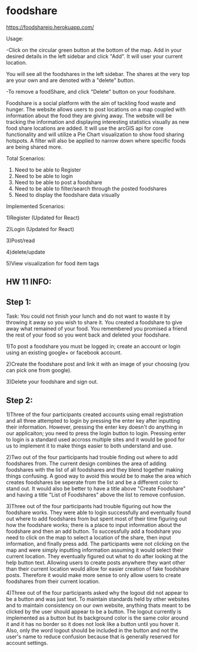 # foodshare

https://foodshareio.herokuapp.com/

Usage:

-Click on the circular green button at the bottom of the map. Add in your desired details in the left sidebar and click "Add". It will user your current location.

You will see all the foodshares in the left sidebar. The shares at the very top are your own and are denoted with a "delete" button.

-To remove a foodShare, and click "Delete" button on your foodshare.

Foodshare is a social platform with the aim of tackling food waste and hunger. The website allows users to post locations on a map coupled with information about the food they are giving away. The website will be tracking the information and displaying interesting statistics visually as new food share locations are added. It will use the arcGIS api for core functionality and will utilize a Pie Chart visualization to show food sharing hotspots. A filter will also be applied to narrow down where specific foods are being shared more.

Total Scenarios: 
1) Need to be able to Register
2) Need to be able to login
3) Need to be able to post a foodshare
4) Need to be able to filter/search through the posted foodshares
5) Need to display the foodshare data visually

Implemented Scenarios:

1)Register (Updated for React)

2)Login (Updated for React)

3)Post/read

4)delete/update

5)View visualization for food item tags





HW 11 INFO:
-------

Step 1:
-------

Task: You could not finish your lunch and do not want to waste it by throwing it away so you wish to share it. You created a foodshare to give away what remained of your food. You remembered you promised a friend the rest of your food so you went back and deleted your foodshare.

1)To post a foodshare you must be logged in; create an account or login using an existing google+ or facebook account. 

2)Create the foodshare post and link it with an image of your choosing (you can pick one from google).

3)Delete your foodshare and sign out.

Step 2:
-------

1)Three of the four participants created accounts using email registration and all three attempted to login by pressing the enter key after inputting their information. However, pressing the enter key doesn't do anything in our applicaiton; you need to press the login button to login. Pressing enter to login is a standard used accross multiple sites and it would be good for us to implement it to make things easier to both understand and use.

2)Two out of the four participants had trouble finding out where to add foodshares from. The current design combines the area of adding foodshares with the list of all foodshares and they blend together making things confusing. A good way to avoid this would be to make the area which creates foodshares be seperate from the list and be a different color to stand out. It would also be better to have a title above "Create Foodshare" and having a title "List of Foodshares" above the list to remove confusion.

3)Three out of the four participants had trouble figuring out how the foodshare works. They were able to login successfully and eventually found out where to add foodshares from but spent most of their time figuring out how the foodshare works; there is a place to input information about the foodshare and then an add button. To successfully add a foodshare you need to click on the map to select a location of the share, then input information, and finally press add. The participants were not clicking on the map and were simply inputting information assuming it would select their current location. They eventually figured out what to do after looking at the help button text. Allowing users to create posts anywhere they want other than their current location would allow for easier creation of fake foodshare posts. Therefore it would make more sense to only allow users to create foodshares from their current location.

4)Three out of the four participants asked why the logout did not appear to be a button and was just text. To maintain standards held by other websites and to maintain consistency on our own website, anything thats meant to be clicked by the user should appear to be a button. The logout currently is implemented as a button but its background color is the same color around it and it has no border so it does not look like a button until you hover it. Also, only the word logout should be included in the button and not the user's name to reduce confusion because that is generally reserved for account settings.
